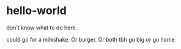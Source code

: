 # hello-world
don't know what to do here.

could go for a milkshake. Or burger. Or both tbh go big or go home
